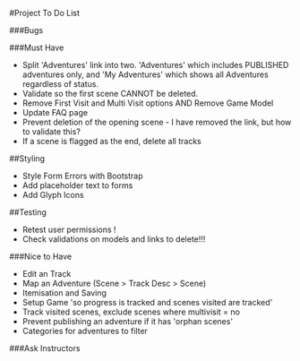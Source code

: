 #Project To Do List

###Bugs


###Must Have


* Split 'Adventures' link into two. 'Adventures' which includes PUBLISHED adventures only, and 'My Adventures' which shows all Adventures regardless of status.
* Validate so the first scene CANNOT be deleted.
* Remove First Visit and Multi Visit options AND Remove Game Model
* Update FAQ page
* Prevent deletion of the opening scene - I have removed the link, but how to validate this?
* If a scene is flagged as the end, delete all tracks

##Styling

* Style Form Errors with Bootstrap
* Add placeholder text to forms
* Add Glyph Icons

##Testing

* Retest user permissions !
* Check validations on models and links to delete!!!



###Nice to Have

* Edit an Track
* Map an Adventure (Scene > Track Desc > Scene)
* Itemisation and Saving
* Setup Game 'so progress is tracked and scenes visited are tracked'
* Track visited scenes, exclude scenes where multivisit = no
* Prevent publishing an adventure if it has 'orphan scenes'
* Categories for adventures to filter

###Ask Instructors
